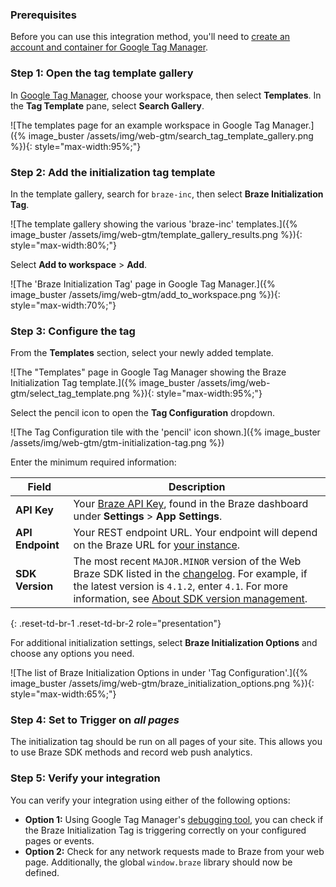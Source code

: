 ### Prerequisites

Before you can use this integration method, you'll need to [create an account and container for Google Tag Manager](https://support.google.com/tagmanager/answer/14842164).

### Step 1: Open the tag template gallery

In [Google Tag Manager](https://tagmanager.google.com/), choose your workspace, then select **Templates**. In the **Tag Template** pane, select **Search Gallery**.

![The templates page for an example workspace in Google Tag Manager.]({% image_buster /assets/img/web-gtm/search_tag_template_gallery.png %}){: style="max-width:95%;"}

### Step 2: Add the initialization tag template

In the template gallery, search for `braze-inc`, then select **Braze Initialization Tag**.

![The template gallery showing the various 'braze-inc' templates.]({% image_buster /assets/img/web-gtm/template_gallery_results.png %}){: style="max-width:80%;"}

Select **Add to workspace** > **Add**.

![The 'Braze Initialization Tag' page in Google Tag Manager.]({% image_buster /assets/img/web-gtm/add_to_workspace.png %}){: style="max-width:70%;"}

### Step 3: Configure the tag

From the **Templates** section, select your newly added template.

![The "Templates" page in Google Tag Manager showing the Braze Initialization Tag template.]({% image_buster /assets/img/web-gtm/select_tag_template.png %}){: style="max-width:95%;"}

Select the pencil icon to open the **Tag Configuration** dropdown.

![The Tag Configuration tile with the 'pencil' icon shown.]({% image_buster /assets/img/web-gtm/gtm-initialization-tag.png %})

Enter the minimum required information:

| Field         | Description |
| ------------- | ----------- |
| **API Key**   | Your [Braze API Key]({{site.baseurl}}/api/basics/#about-rest-api-keys), found in the Braze dashboard under **Settings** > **App Settings**. |
| **API Endpoint** | Your REST endpoint URL. Your endpoint will depend on the Braze URL for [your instance]({{site.baseurl}}/api/basics/#endpoints). |
| **SDK Version**  | The most recent `MAJOR.MINOR` version of the Web Braze SDK listed in the [changelog]({{site.baseurl}}/developer_guide/changelogs/?sdktab=web). For example, if the latest version is `4.1.2`, enter `4.1`. For more information, see [About SDK version management]({{site.baseurl}}/developer_guide/sdk_integration/version_management/). |
{: .reset-td-br-1 .reset-td-br-2 role="presentation"}

For additional initialization settings, select **Braze Initialization Options** and choose any options you need.

![The list of Braze Initialization Options in under 'Tag Configuration'.]({% image_buster /assets/img/web-gtm/braze_initialization_options.png %}){: style="max-width:65%;"}

### Step 4: Set to Trigger on *all pages*

The initialization tag should be run on all pages of your site. This allows you to use Braze SDK methods and record web push analytics.

### Step 5: Verify your integration

You can verify your integration using either of the following options:

- **Option 1:** Using Google Tag Manager's [debugging tool](https://support.google.com/tagmanager/answer/6107056?hl=en), you can check if the Braze Initialization Tag is triggering correctly on your configured pages or events.
- **Option 2:** Check for any network requests made to Braze from your web page. Additionally, the global `window.braze` library should now be defined.
